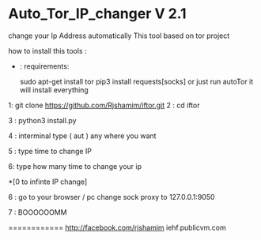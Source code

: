 # Auto_Tor_IP_changer V 2.1
change your Ip Address automatically  This tool based on tor project


how to install this tools :

* : requirements:

  sudo apt-get install tor
  pip3 install requests[socks]
  or just run autoTor it will install everything

1: git clone https://github.com/Rjshamim/iftor.git
2 : cd iftor

3 : python3 install.py

4 : interminal type ( aut ) any where you want
  
5 : type time to change IP

6: type how many time to change your ip 

*[0 to infinte IP change]

6 : go to your browser / pc  change sock proxy to 127.0.0.1:9050

7 : BOOOOOOMM 

============
http://facebook.com/rjshamim
iehf.publicvm.com
